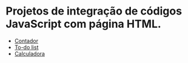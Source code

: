 # Projetos de integração de códigos JavaScript com página HTML.

- <a href="https://github.com/GabriellaBassan/aulas-dio/tree/master/dia%202/JavaScript/contador">Contador</a>
- <a href="https://github.com/GabriellaBassan/aulas-dio/tree/master/dia%202/JavaScript/to-do%20list">To-do list</a>
- <a href="https://github.com/GabriellaBassan/aulas-dio/tree/master/dia%202/JavaScript/calculadora">Calculadora</a>
